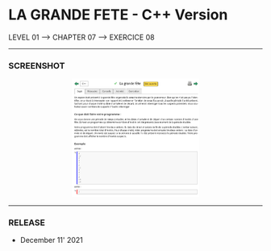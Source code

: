 # LA GRANDE FETE - C++ Version
LEVEL 01 --> CHAPTER 07 --> EXERCICE 08

---
### **SCREENSHOT**

<div align="center">
    <img
        src="https://github.com/Ayckinn/CPP/blob/main/FRANCE_IOI/LEVEL_01/Chapter_07/08_grande_fete/grande_fete.png"
        alt="DEMO"
        style="width:50%">
</div>

---
### **RELEASE**

- December 11' 2021